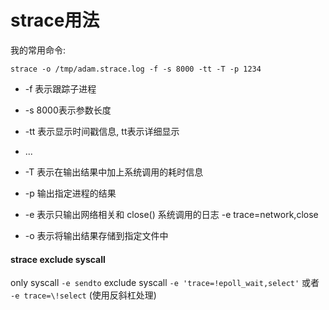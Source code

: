 # strace用法

我的常用命令:
```
strace -o /tmp/adam.strace.log -f -s 8000 -tt -T -p 1234
```

* -f 表示跟踪子进程
* -s 8000表示参数长度
* -tt 表示显示时间戳信息, tt表示详细显示
* ...

* -T 表示在输出结果中加上系统调用的耗时信息
* -p 输出指定进程的结果
* -e 表示只输出网络相关和 close() 系统调用的日志
  -e trace=network,close
* -o 表示将输出结果存储到指定文件中

#### strace exclude syscall

only syscall `-e sendto`
exclude  syscall `-e 'trace=!epoll_wait,select'`
或者 `-e trace=\!select` (使用反斜杠处理)
